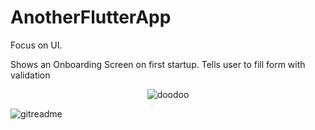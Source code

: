 # AnotherFlutterApp

Focus on UI.

Shows an Onboarding Screen on first startup.
Tells user to fill form with validation
<div align="center">
  <img src="https://path_to_your_gif.gif](https://github.com/user-attachments/assets/745caa91-5f07-40eb-a34e-e511c3bd8afc" alt="doodoo">
</div>

![gitreadme](https://github.com/user-attachments/assets/745caa91-5f07-40eb-a34e-e511c3bd8afc)
